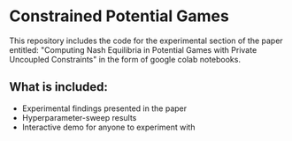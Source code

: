 # Constrained Potential Games 

This repository includes the code for the experimental section of the paper entitled: "Computing Nash Equilibria in Potential Games with Private
Uncoupled Constraints" in the form of google colab notebooks.

## What is included:

* Experimental findings presented in the paper
* Hyperparameter-sweep results
* Interactive demo for anyone to experiment with
